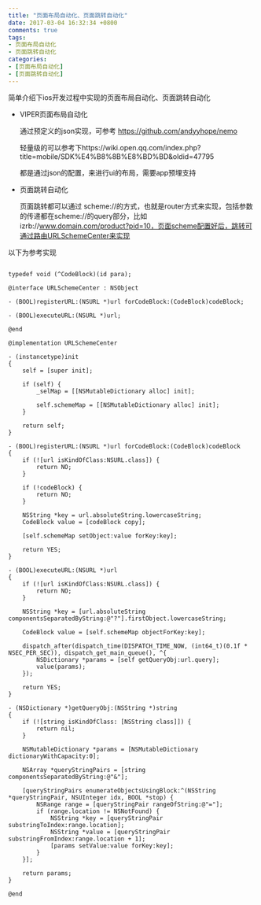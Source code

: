 ```yaml
---
title: "页面布局自动化、页面跳转自动化"
date: 2017-03-04 16:32:34 +0800
comments: true
tags:
- 页面布局自动化
- 页面跳转自动化
categories:
- [页面布局自动化]
- [页面跳转自动化]
---
```


简单介绍下ios开发过程中实现的页面布局自动化、页面跳转自动化

<!-- more -->

* VIPER页面布局自动化

	通过预定义的json实现，可参考  https://github.com/andyyhope/nemo
	
	轻量级的可以参考下https://wiki.open.qq.com/index.php?title=mobile/SDK%E4%B8%8B%E8%BD%BD&oldid=47795
	
	都是通过json的配置，来进行ui的布局，需要app预埋支持
	
* 页面跳转自动化

	页面跳转都可以通过 scheme://的方式，也就是router方式来实现，包括参数的传递都在scheme://的query部分，比如 izrb://www.domain.com/product?pid=10，页面scheme配置好后，跳转可通过路由URLSchemeCenter来实现

以下为参考实现

```objc

typedef void (^CodeBlock)(id para);

@interface URLSchemeCenter : NSObject

- (BOOL)registerURL:(NSURL *)url forCodeBlock:(CodeBlock)codeBlock;

- (BOOL)executeURL:(NSURL *)url;

@end

@implementation URLSchemeCenter

- (instancetype)init
{
    self = [super init];
    
    if (self) {
        _selMap = [[NSMutableDictionary alloc] init];
        
        self.schemeMap = [[NSMutableDictionary alloc] init];
    }
    
    return self;
}

- (BOOL)registerURL:(NSURL *)url forCodeBlock:(CodeBlock)codeBlock
{
    if (![url isKindOfClass:NSURL.class]) {
        return NO;
    }
    
    if (!codeBlock) {
        return NO;
    }
    
    NSString *key = url.absoluteString.lowercaseString;
    CodeBlock value = [codeBlock copy];
    
    [self.schemeMap setObject:value forKey:key];
    
    return YES;
}

- (BOOL)executeURL:(NSURL *)url
{
    if (![url isKindOfClass:NSURL.class]) {
        return NO;
    }
    
    NSString *key = [url.absoluteString componentsSeparatedByString:@"?"].firstObject.lowercaseString;
    
    CodeBlock value = [self.schemeMap objectForKey:key];
    
    dispatch_after(dispatch_time(DISPATCH_TIME_NOW, (int64_t)(0.1f * NSEC_PER_SEC)), dispatch_get_main_queue(), ^{
        NSDictionary *params = [self getQueryObj:url.query];
        value(params);
    });
    
    return YES;
}

- (NSDictionary *)getQueryObj:(NSString *)string
{
    if (![string isKindOfClass: [NSString class]]) {
        return nil;
    }
    
    NSMutableDictionary *params = [NSMutableDictionary dictionaryWithCapacity:0];
    
    NSArray *queryStringPairs = [string componentsSeparatedByString:@"&"];
    
    [queryStringPairs enumerateObjectsUsingBlock:^(NSString *queryStringPair, NSUInteger idx, BOOL *stop) {
        NSRange range = [queryStringPair rangeOfString:@"="];
        if (range.location != NSNotFound) {
            NSString *key = [queryStringPair substringToIndex:range.location];
            NSString *value = [queryStringPair substringFromIndex:range.location + 1];
            [params setValue:value forKey:key];
        }
    }];
    
    return params;
}

@end

```
